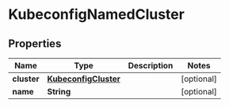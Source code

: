 

# KubeconfigNamedCluster


## Properties

| Name | Type | Description | Notes |
|------------ | ------------- | ------------- | -------------|
|**cluster** | [**KubeconfigCluster**](KubeconfigCluster.md) |  |  [optional] |
|**name** | **String** |  |  [optional] |



